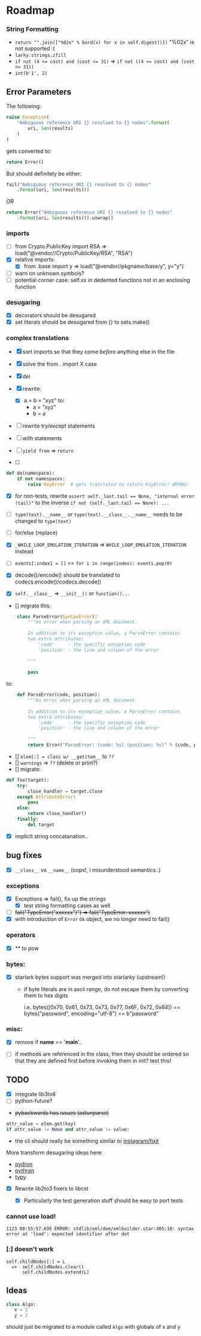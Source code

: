  # Roadmap

### String Formatting

- `return "".join(["%02x" % bord(x) for x in self.digest()])` "%02x" is not supported :(
- `larky.strings.zfill`
- `if not (4 <= cost) and (cost <= 31)` => `if not ((4 <= cost) and (cost <= 31))`
- `int(b'1', 2)`

## Error Parameters

The following:

```python
raise Exception(
    "Ambiguous reference URI {} resolved to {} nodes".format(
        uri, len(results)
    )
)
```

gets converted to:
```python
return Error()
```

But should definitely be either:

```python
fail("Ambiguous reference URI {} resolved to {} nodes"
    .format(uri, len(results)))
```

*OR*

```python
return Error("Ambiguous reference URI {} resolved to {} nodes"
    .format(uri, len(results))).unwrap()
```

### imports     

- [ ] from Crypto.PublicKey import RSA => load("@vendor//Crypto/PublicKey/RSA", "RSA")
- [x] relative imports:
  - [x] from .base import y => load("@vendor//pkgname/base/y", y="y")  

- [ ] warn on unknown symbols?
- [ ] potential corner case: self.xx in dedented functions not in an enclosing function

### desugaring

- [x] decorators should be desugared
- [x] set literals should be desugared from {} to sets.make()

### complex translations

- [x] sort imports so that they come *before* anything else in the file 
- [x] solve the from . import X case
- [x] del
- [x] rewrite:
    - [x] a = b = "xyz" to:
        - a = "xyz"
        - b = a  
- [ ] rewrite try/except statements
- [ ] with statements
- [ ] `yield from` => `return`  

- [ ] 
```python
def do(namespace): 
    if not namespaces:
        raise KeyError  # gets translated to return KeyError! WRONG!
```

- [x] for non-tests, rewrite `assert self._last.tail == None, "internal error (tail)"` to
      the inverse `if not (self._last.tail == None): ...`

- [ ] `type(text).__name__` or `type(text).__class__.__name__` needs to be changed to `type(text)`
- [ ] for/else (replace)
- [x] `_WHILE_LOOP_EMULATION_ITERATION` => `WHILE_LOOP_EMULATION_ITERATION` instead
- [ ] `events[:index] = []` == `for i in range(index): events.pop(0)` 

    
- [x] decode()/encode() should be translated to codecs.encode()/codecs.decode()
- [x] `self.__class__` => `__init__()` or `function()...`
- [] migrate this:
```python
    class ParseError(SyntaxError):
        """An error when parsing an XML document.
    
        In addition to its exception value, a ParseError contains
        two extra attributes:
            'code'     - the specific exception code
            'position' - the line and column of the error
    
        """
    
        pass
``` 
  to:

```python
    def ParseError(code, position):
        """An error when parsing an XML document.
    
        In addition to its exception value, a ParseError contains
        two extra attributes:
            'code'     - the specific exception code
            'position' - the line and column of the error
    
        """
        return Error("ParseError: (code: %s) (position: %s)" % (code, position))
```
- [] `elem[:] = class w/ __getitem__` to `??`
- [] `warnings` => `??` (delete or print?)
- [] migrate:

```python
def foo(target):
    try:
        close_handler = target.close
    except AttributeError:
        pass
    else:
        return close_handler()
    finally:
        del target
```

- [x] implicit string concatanation..

## bug fixes

- [x] `__class__` vs `__name__` (oops!, i misunderstood semantics..)

### exceptions

- [x] Exceptions => fail(), fix up the strings
  - [x] test string formatting cases as well
    
- [ ] ~~fail("TypeError(\"xxxxxx\")") => fail("TypeError: xxxxxx")~~
- [x] with introduction of `Error` `Ok` object, we no longer need to fail()

### operators

- [x] ** to pow

### bytes:
  
- [x] starlark bytes support was merged into starlarky (upstream!) 
  
    - if byte literals are in ascii range, do not escape them by converting them to 
      hex digits 
      
      i.e. bytes([0x70, 0x61, 0x73, 0x73, 0x77, 0x6F, 0x72, 0x64]) == bytes("password", encoding="utf-8") == b"password"

### misc:

- [x] remove if __name__ == '__main__'..

- [ ] if methods are referenced in the class, then they should be ordered so that 
   they are defined first before invoking them in init? test this!
   

## TODO

- [x] integrate lib3to6
- [ ] python-future?
- ~~pybackwards has issues (astunparse)~~

```python
attr_value = elem.get(key)
if attr_value != None and attr_value != value:
```
- the cli should really be something similar to [instagram/fixit](https://github.com/instagram/fixit)

More transform desugaring ideas here:
- [pydron](https://github.com/pydron/pydron/tree/master/pydron/translation/dedecorator.py)
- [pythran](https://github.com/serge-sans-paille/pythran/tree/master/pythran/transformations)
- [typy](https://github.com/Procrat/typy/blob/master/typy/insuline.py)
  
- [x] Rewrite lib2to3 fixers to libcst
  - [x] Particularly the test generation stuff should be easy to port tests


### cannot use load!
```1123 08:55:57.695 ERROR: stdlib/xml/dom/xmlbuilder.star:405:10: syntax error at 'load': expected identifier after dot```

### [:] doesn't work
```
self.childNodes[:] = L
  =>  self.childNodes.clear()
      self.childNodes.extend(L)
```

## Ideas

```python
class Algo:
   x = 1
   y = 2
```

should just be migrated to a module called `Algo` with globals of x and y


